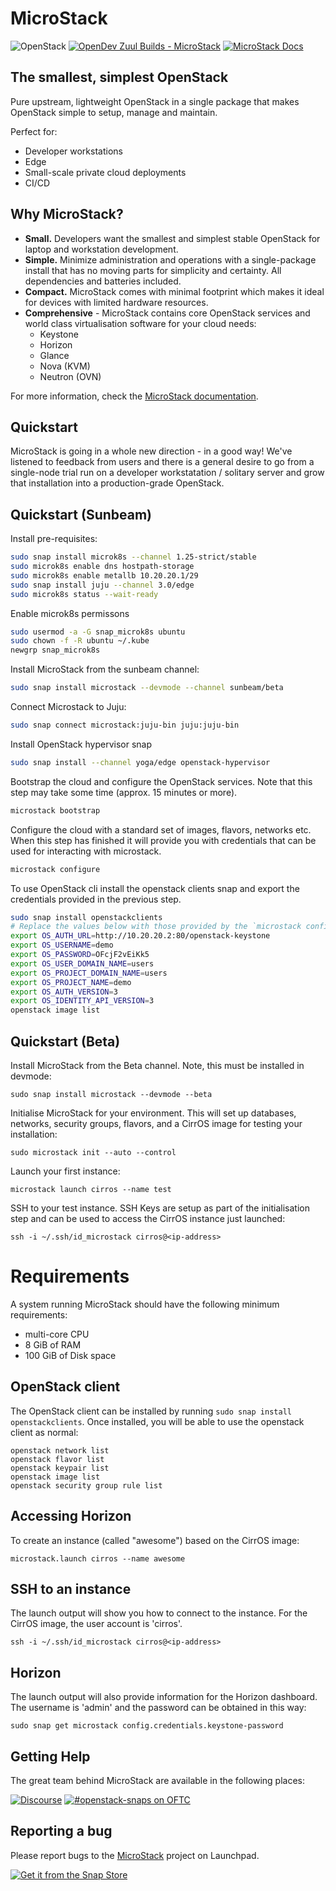 # MicroStack

![OpenStack][openstack-badge] [![OpenDev Zuul Builds - MicroStack][gated-badge]][zuul-jobs] [![MicroStack Docs][microstack-docs-badge]][microstack-docs]

## The smallest, simplest OpenStack

Pure upstream, lightweight OpenStack in a single package that makes OpenStack
simple to setup, manage and maintain.

Perfect for:
* Developer workstations
* Edge
* Small-scale private cloud deployments
* CI/CD

## Why MicroStack?

* **Small.** Developers want the smallest and simplest stable OpenStack for
  laptop and workstation development. 
* **Simple.** Minimize administration and operations with a single-package install
  that has no moving parts for simplicity and certainty. All dependencies and batteries
  included.
* **Compact.** MicroStack comes with minimal footprint which makes it ideal for
  devices with limited hardware resources.
* **Comprehensive** - MicroStack contains core OpenStack services and world class
  virtualisation software for your cloud needs:
  * Keystone
  * Horizon
  * Glance
  * Nova (KVM)
  * Neutron (OVN)

For more information, check the [MicroStack documentation][microstack-docs].

## Quickstart

MicroStack is going in a whole new direction - in a good way! We've listened to feedback from users and there is a general desire to go from a single-node trial run on a developer workstatation / solitary server and grow that installation into a production-grade OpenStack.

## Quickstart (Sunbeam)

Install pre-requisites:

```bash
sudo snap install microk8s --channel 1.25-strict/stable
sudo microk8s enable dns hostpath-storage
sudo microk8s enable metallb 10.20.20.1/29
sudo snap install juju --channel 3.0/edge
sudo microk8s status --wait-ready
```

Enable microk8s permissons

```bash
sudo usermod -a -G snap_microk8s ubuntu
sudo chown -f -R ubuntu ~/.kube
newgrp snap_microk8s
```

Install MicroStack from the sunbeam channel:

```bash
sudo snap install microstack --devmode --channel sunbeam/beta
```

Connect Microstack to Juju:

```bash
sudo snap connect microstack:juju-bin juju:juju-bin
```

Install OpenStack hypervisor snap

```bash
sudo snap install --channel yoga/edge openstack-hypervisor
```

Bootstrap the cloud and configure the OpenStack services. Note that this
step may take some time (approx. 15 minutes or more).

```bash
microstack bootstrap
```

Configure the cloud with a standard set of images, flavors, networks etc. When
this step has finished it will provide you with credentials that can be used
for interacting with microstack.

```bash
microstack configure
```

To use OpenStack cli install the openstack clients snap and export the
credentials provided in the previous step.

```bash
sudo snap install openstackclients
# Replace the values below with those provided by the `microstack configure` step
export OS_AUTH_URL=http://10.20.20.2:80/openstack-keystone
export OS_USERNAME=demo
export OS_PASSWORD=OFcjF2vEiKk5
export OS_USER_DOMAIN_NAME=users
export OS_PROJECT_DOMAIN_NAME=users
export OS_PROJECT_NAME=demo
export OS_AUTH_VERSION=3
export OS_IDENTITY_API_VERSION=3
openstack image list
```

## Quickstart (Beta)

Install MicroStack from the Beta channel. Note, this must be installed in devmode:

    sudo snap install microstack --devmode --beta

Initialise MicroStack for your environment. This will set up databases, networks,
security groups, flavors, and a CirrOS image for testing your installation:

    sudo microstack init --auto --control

Launch your first instance:

    microstack launch cirros --name test

SSH to your test instance. SSH Keys are setup as part of the initialisation step and
can be used to access the CirrOS instance just launched:

    ssh -i ~/.ssh/id_microstack cirros@<ip-address>

# Requirements

A system running MicroStack should have the following minimum requirements:

* multi-core CPU
* 8 GiB of RAM
* 100 GiB of Disk space

## OpenStack client

The OpenStack client can be installed by running `sudo snap install openstackclients`.
Once installed, you will be able to use the openstack client as normal:

    openstack network list
    openstack flavor list
    openstack keypair list
    openstack image list
    openstack security group rule list

## Accessing Horizon

To create an instance (called "awesome") based on the CirrOS image:

    microstack.launch cirros --name awesome

## SSH to an instance

The launch output will show you how to connect to the instance. For the CirrOS
image, the user account is 'cirros'.

    ssh -i ~/.ssh/id_microstack cirros@<ip-address>

## Horizon

The launch output will also provide information for the Horizon dashboard. The
username is 'admin' and the password can be obtained in this way:

    sudo snap get microstack config.credentials.keystone-password

## Getting Help

The great team behind MicroStack are available in the following places:

[![Discourse][discourse-badge]][discourse] [![#openstack-snaps on OFTC][oftc-badge]][oftc-webaccess]

## Reporting a bug

Please report bugs to the [MicroStack][microstack] project on Launchpad.

[![Get it from the Snap Store][snap-store-badge]][snap-store-link]

<!-- LINKS -->

[discourse]: https://discourse.charmhub.io/search?q=MicroStack
[discourse-badge]: https://img.shields.io/discourse/status?color=E95420&logo=ubuntu&server=https%3A%2F%2Fdiscourse.ubuntu.com&logoColor=white
[microstack-docs]: https://microstack.run/docs/
[microstack-docs-badge]: https://img.shields.io/badge/MicroStack-Docs-E95420?logo=ubuntu&logoColor=white
[oftc-badge]: https://img.shields.io/badge/chat-%23openstack--snaps%20on%20oftc-brightgreen.svg
[oftc-webaccess]: https://webchat.oftc.net/?channels=%23openstack-snaps
[openstack-badge]: https://img.shields.io/badge/Openstack-yoga-%23f01742.svg?logo=openstack&logoColor=white
[gated-badge]: https://zuul-ci.org/gated.svg
[zuul-jobs]: https://zuul.opendev.org/t/openstack/builds?project=x%2Fmicrostack#
[snap-store-badge]: https://snapcraft.io/static/images/badges/en/snap-store-black.svg
[snap-store-link]: https://snapcraft.io/microstack
[microstack]: https://bugs.launchpad.net/microstack
